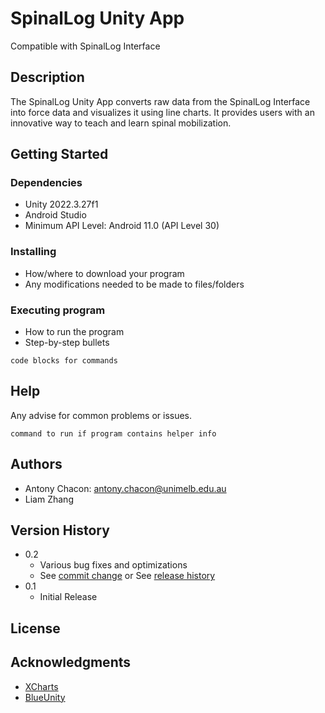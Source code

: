 # SpinalLog Unity App

Compatible with SpinalLog Interface

## Description

The SpinalLog Unity App converts raw data from the SpinalLog Interface into force data and visualizes it using line charts. It provides users with an innovative way to teach and learn spinal mobilization.

## Getting Started

### Dependencies

* Unity 2022.3.27f1
* Android Studio
* Minimum API Level: Android 11.0 (API Level 30)

### Installing

* How/where to download your program
* Any modifications needed to be made to files/folders

### Executing program

* How to run the program
* Step-by-step bullets
```
code blocks for commands
```

## Help

Any advise for common problems or issues.
```
command to run if program contains helper info
```

## Authors
* Antony Chacon: antony.chacon@unimelb.edu.au
* Liam Zhang


## Version History

* 0.2
    * Various bug fixes and optimizations
    * See [commit change]() or See [release history]()
* 0.1
    * Initial Release

## License



## Acknowledgments

* [XCharts](https://github.com/XCharts-Team/XCharts)
* [BlueUnity](https://github.com/bentalebahmed/BlueUnity)
